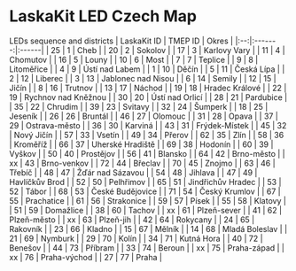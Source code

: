 # LaskaKit LED Czech Map
LEDs sequence and districts
| LaskaKit ID | TMEP ID | Okres |
|:--:|:-------:|:------|
| 25	| 1	| Cheb |
| 20	| 2	| Sokolov |
| 17	| 3	| Karlovy Vary |
| 11	| 4	| Chomutov |
| 16	| 5	| Louny |
| 10	| 6	| Most |
| 7	| 7 | Teplice |
| 9	| 8 | Litoměřice |
| 4	| 9 | Ústí nad Labem |
| 1 | 10 | Děčín |
| 5 | 11 | Česká Lípa |
| 2 | 12 | Liberec |
| 3 | 13 | Jablonec nad Nisou |
| 6 | 14 | Semily |
| 12 | 15 | Jičín |
| 8 | 16 | Trutnov |
| 13 | 17 | Náchod |
| 19 | 18 | Hradec Králové |
| 22 | 19 | Rychnov nad Kněžnou |
| 30 | 20 | Ústí nad Orlicí |
| 28 | 21 | Pardubice |
| 35 | 22 | Chrudim |
| 39 | 23 | Svitavy |
| 32 | 24 | Šumperk |
| 18 | 25 | Jeseník |
| 26 | 26 | Bruntál |
| 46 | 27 | Olomouc |
| 31 | 28 | Opava |
| 37 | 29 | Ostrava-město |
| 36 | 30 | Karviná |
| 43 | 31 | Frýdek-Místek |
| 45 | 32 | Nový Jičín |
| 57 | 33 | Vsetín |
| 49 | 34 | Přerov |
| 62 | 35 | Zlín |
| 58 | 36 | Kroměříž |
| 66 | 37 | Uherské Hradiště |
| 69 | 38 | Hodonín |
| 60 | 39 | Vyškov |
| 50 | 40 | Prostějov |
| 56 | 41 | Blansko |
| 64 | 42 | Brno-město |
| xx | 43 | Brno-venkov |
| 72 | 44 | Břeclav |
| 70 | 45 | Znojmo |
| 63 | 46 | Třebíč |
| 48 | 47 | Žďár nad Sázavou |
| 54 | 48 | Jihlava |
| 47 | 49 | Havlíčkův Brod |
| 52 | 50 | Pelhřimov |
| 65 | 51 | Jindřichův Hradec |
| 53 | 52 | Tábor |
| 68 | 53 | České Budějovice |
| 71 | 54 | Český Krumlov |
| 67 | 55 | Prachatice |
| 61 | 56 | Strakonice |
| 59 | 57 | Písek |
| 55 | 58 | Klatovy |
| 51 | 59 | Domažlice |
| 38 | 60 | Tachov |
| xx | 61 | Plzeň-sever |
| 41 | 62 | Plzeň-město |
| xx | 63 | Plzeň-jih |
| 42 | 64 | Rokycany |
| 24 | 65 | Rakovník |
| 23 | 66 | Kladno |
| 15 | 67 | Mělník |
| 14 | 68 | Mladá Boleslav |
| 21 | 69 | Nymburk |
| 29 | 70 | Kolín |
| 34 | 71 | Kutná Hora |
| 40 | 72 | Benešov |
| 44 | 73 | Příbram |
| 33 | 74 | Beroun |
| xx | 75 | Praha-západ |
| xx | 76 | Praha-východ |
| 27 | 77 | Praha |